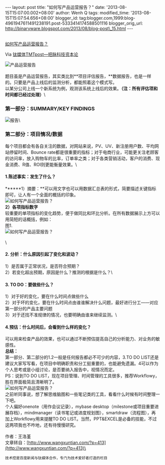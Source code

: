 --- layout: post title: "如何写产品运营报告？" date:
'2013-08-15T15:07:00.002+08:00' author: Wenh Q tags: modified\_time:
'2013-08-15T15:07:54.656+08:00' blogger\_id:
tag:blogger.com,1999:blog-4961947611491238191.post-5333414174588501116
blogger\_orig\_url:
http://binaryware.blogspot.com/2013/08/blog-post\_15.html ---

[\
如何写产品运营报告？](http://www.tmtpost.com/56318.html)

Via [钛媒体TMTpost—把脉科技资本论](http://www.tmtpost.com/)

![产品运营报告](http://www.tmtpost.com/wp-content/uploads/2013/08/137644860940.jpg "产品运营报告")\
\
题目虽是产品运营报告，其实类比到\*\*项目评估报告，\*\*数据报告，也是一样的。只要是产品上线后的监测分析，都能照着这个模式写。\
以某分公司上线一个新系统为例，观测该系统上线后的效果。**（注：所有评估项和时间都已经过处理）**\

### **第一部分：SUMMARY/KEY FINDINGS**

![报告](http://www.tmtpost.com/wp-content/uploads/2013/08/137644706860.jpg "报告")\

### **第二部分：项目情况/数据**

每个项目都会有各自关注的数据，对网站来说，PV、UV、新注册用户数、平均网站停留时间、Bounce
rate都是很重要的指标；对于电商行业，可能更关注老顾客的访问率，放入购物车的比率，订单率之类；对于各类营销活动，客户的消费、现金消费、R值、ROI则更能衡量效果。\

#### **1.陈述事实：发生了什么？**

******1）摘要：**可以用文字也可以用数据汇总表的形式，简要描述关键指标即可，让人有一个全面的概括的印象。\
![如何写产品运营报告？](http://www.tmtpost.com/wp-content/uploads/2013/08/137644711365.jpg "如何写产品运营报告？")\
**2）各项指标数字**\
较重要的单项指标的变化趋势，便于做同比和环比分析。在所有数据展示上方可以用简短的话概括，例如：\
图1.\
![如何写产品运营报告？](http://www.tmtpost.com/wp-content/uploads/2013/08/137644715498.jpg "如何写产品运营报告？")\
\
\

#### **2. 分析：什么原因引起了变化和波动？**

1）是否属于正常状况，是否符合预期？\
2）若变化超出预期，原因是什么？推测的根据是什么？\

#### **3. TO DO：要做些什么？**

1）对于好的变化，要在什么时间点做些什么\
2）对于坏的变化，要在什么时间点由谁谁解决什么问题，最好进行分工——对应第一部分的产品主要问题\
3）对于还找不准规律的情况，也要明确由谁来继续监测。\

#### **4.预估：什么时间后，会看到什么样的变化？**

可以用来检查产品的效果，也可以通过不断预估提高自己的分析能力、对业务的敏感性。\
**总结：**\
第一部分、第二部分的1.2一般是任何报告都必不可少的内容，3.TO DO
LIST还是建议大家写写看，在项目中明确职责和分工挺重要的，也能避免遗漏。4可以作为个人思考或是小组讨论，是否要纳入报告中，视情况而定。\
PS：说到TO DO
LIST，现在项目管理、时间管理的工具很多，推荐Workflowy，胜在界面极简且清晰明了。\
![如何写产品运营报告？](http://www.tmtpost.com/wp-content/uploads/2013/08/137644722486.jpg "如何写产品运营报告？")\
之前听同事说，想了解思维脑图和一些笔记类的工具，看看什么时候有时间整理一下吧。\
个人偏好onenote（用作会议记录），mybase
desktop（milestone或项目重要进展存档），mindmanager（读书笔记或进度规划图），smartdraw（流程图），再加上Workflowy用来提醒TO
DO
LIST。当然，PPT&EXCEL是必备的技能，不过这两项我也不咋地，还有待慢慢研究。\
\
作者：王洛堇\
文章转自：[http://www.wangxuntian.com/?p=413](http://www.wangxuntian.com/?p=413)\

    技术控是百度新闻与钛媒体合作，专门为技术爱好者打造的栏目
